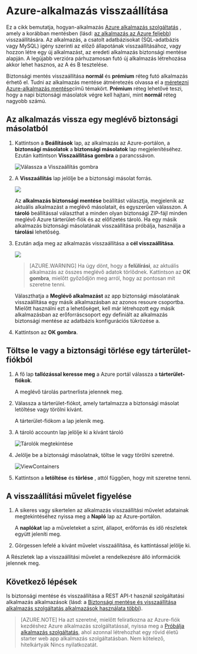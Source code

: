 <properties 
    pageTitle="Azure-alkalmazás visszaállítása" 
    description="További információ az alkalmazás visszaállítása biztonsági másolatból." 
    services="app-service" 
    documentationCenter="" 
    authors="cephalin" 
    manager="wpickett" 
    editor="jimbe"/>

<tags 
    ms.service="app-service" 
    ms.workload="na" 
    ms.tgt_pltfrm="na" 
    ms.devlang="na" 
    ms.topic="article" 
    ms.date="07/06/2016" 
    ms.author="cephalin"/>

# <a name="restore-an-app-in-azure"></a>Azure-alkalmazás visszaállítása

Ez a cikk bemutatja, hogyan-alkalmazás [Azure alkalmazás szolgáltatás](../app-service/app-service-value-prop-what-is.md) , amely a korábban mentésben (lásd: [az alkalmazás az Azure feljebb](web-sites-backup.md)) visszaállítására. Az alkalmazás, a csatolt adatbázisokat (SQL-adatbázis vagy MySQL) igény szerinti az előző állapotának visszaállításához, vagy hozzon létre egy új alkalmazást, az eredeti alkalmazás biztonsági mentése alapján. A legújabb verzióra párhuzamosan futó új alkalmazás létrehozása akkor lehet hasznos, az A és B tesztelése.

Biztonsági mentés visszaállítása **normál** és **prémium** réteg futó alkalmazás érhető el. Tudni az alkalmazás mentése átméretezés olvassa el a [méretezni Azure-alkalmazás mentése](web-sites-scale.md)című témakört. **Prémium** réteg lehetővé teszi, hogy a napi biztonsági másolatok végre kell hajtani, mint **normál** réteg nagyobb számú.

<a name="PreviousBackup"></a>
## <a name="restore-an-app-from-an-existing-backup"></a>Az alkalmazás vissza egy meglévő biztonsági másolatból

1. Kattintson a **Beállítások** lap, az alkalmazás az Azure-portálon, a **biztonsági másolatok** a **biztonsági másolatok** lap megjelenítéséhez. Ezután kattintson **Visszaállítása gombra** a parancssávon. 
    
    ![Válassza a Visszaállítás gombra][ChooseRestoreNow]

3. A **Visszaállítás** lap jelölje be a biztonsági másolat forrás. 

    ![](./media/web-sites-restore/021ChooseSource.png)
    
    Az **alkalmazás biztonsági mentése** beállítást választja, megjelenik az aktuális alkalmazást a meglévő másolatait, és egyszerűen válasszon. 
    A **tároló** beállítással választhat a minden olyan biztonsági ZIP-fájl minden meglévő Azure tárterület-fiók és az előfizetés tároló. 
    Ha egy másik alkalmazás biztonsági másolatának visszaállítása próbálja, használja a **tárolási** lehetőség.

4. Ezután adja meg az alkalmazás visszaállítása a **cél visszaállítása**.

    ![](./media/web-sites-restore/022ChooseDestination.png)
    
    >[AZURE.WARNING] Ha úgy dönt, hogy a **felülírási**, az aktuális alkalmazás az összes meglévő adatok törlődnek. Kattintson az **OK gombra**, mielőtt győződjön meg arról, hogy az pontosan mit szeretne tenni.
    
    Választhatja a **Meglévő alkalmazást** az app biztonsági másolatának visszaállítása egy másik alkalmazásban az azonos resoure csoportba. Mielőtt használni ezt a lehetőséget, kell már létrehozott egy másik alkalmazásban az erőforráscsoport egy definiált az alkalmazás biztonsági mentése az adatbázis konfigurációs tükrözése a. 
    
5. Kattintson az **OK gombra**.

<a name="StorageAccount"></a>
## <a name="download-or-delete-a-backup-from-a-storage-account"></a>Töltse le vagy a biztonsági törlése egy tárterület-fiókból
    
1. A fő lap **tallózással keresse meg** a Azure portál válassza a **tárterület-fiókok**.
    
    A meglévő tárolás partnerlista jelennek meg. 
    
2. Válassza a tárterület-fiókot, amely tartalmazza a biztonsági másolat letöltése vagy törölni kívánt.
    
    A tárterület-fiókom a lap jelenik meg.

3. A tároló accountn lap jelölje ki a kívánt tároló
    
    ![Tárolók megtekintése][ViewContainers]

4. Jelölje be a biztonsági másolatnak, töltse le vagy törölni szeretné.

    ![ViewContainers](./media/web-sites-restore/03ViewFiles.png)

5. Kattintson a **letöltése** és **törlése** , attól függően, hogy mit szeretne tenni.  

<a name="OperationLogs"></a>
## <a name="monitor-a-restore-operation"></a>A visszaállítási művelet figyelése
    
1. A sikeres vagy sikertelen az alkalmazás visszaállítási művelet adatainak megtekintéséhez nyissa meg a **Napló** lap az Azure-portálon. 
    
    A **naplókat** lap a műveleteket a szint, állapot, erőforrás és idő részletek együtt jeleníti meg.
    
2. Görgessen lefelé a kívánt művelet visszaállítása, és kattintással jelölje ki.

A Részletek lap a visszaállítási művelet a rendelkezésre álló információk jelennek meg.
    
## <a name="next-steps"></a>Következő lépések

Is biztonsági mentése és visszaállítása a REST API-t használ szolgáltatási alkalmazás alkalmazások (lásd: a [Biztonsági mentése és visszaállítása alkalmazás szolgáltatás alkalmazások használata többi](websites-csm-backup.md)).

>[AZURE.NOTE] Ha azt szeretné, mielőtt feliratkozna az Azure-fiók kezdéshez Azure alkalmazás szolgáltatással, nyissa meg a [Próbálja alkalmazás szolgáltatás](http://go.microsoft.com/fwlink/?LinkId=523751), ahol azonnal létrehozhat egy rövid életű starter web app alkalmazás szolgáltatásban. Nem kötelező, hitelkártyák Nincs nyilatkozatát.


<!-- IMAGES -->
[ChooseRestoreNow]: ./media/web-sites-restore/02ChooseRestoreNow.png
[ViewContainers]: ./media/web-sites-restore/03ViewContainers.png
[StorageAccountFile]: ./media/web-sites-restore/02StorageAccountFile.png
[BrowseCloudStorage]: ./media/web-sites-restore/03BrowseCloudStorage.png
[StorageAccountFileSelected]: ./media/web-sites-restore/04StorageAccountFileSelected.png
[ChooseRestoreSettings]: ./media/web-sites-restore/05ChooseRestoreSettings.png
[ChooseDBServer]: ./media/web-sites-restore/06ChooseDBServer.png
[RestoreToNewSQLDB]: ./media/web-sites-restore/07RestoreToNewSQLDB.png
[NewSQLDBConfig]: ./media/web-sites-restore/08NewSQLDBConfig.png
[RestoredContosoWebSite]: ./media/web-sites-restore/09RestoredContosoWebSite.png
[DashboardOperationLogsLink]: ./media/web-sites-restore/10DashboardOperationLogsLink.png
[ManagementServicesOperationLogsList]: ./media/web-sites-restore/11ManagementServicesOperationLogsList.png
[DetailsButton]: ./media/web-sites-restore/12DetailsButton.png
[OperationDetails]: ./media/web-sites-restore/13OperationDetails.png
 
